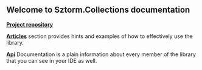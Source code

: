 ## Welcome to Sztorm.Collections documentation

[**Project repository**](https://github.com/Sztorm/SztormCollections/tree/master)

[**Articles**](articles/intro.md) section provides hints and examples of how to effectively use the library.

[**Api**](api/index.md) Documentation is a plain information about every member of the library that you can see in your IDE as well.